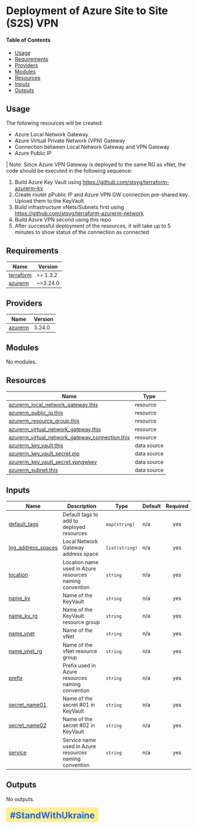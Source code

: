 # Deployment of Azure Site to Site (S2S) VPN

#### Table of Contents
  - [Usage](#usage)
  - [Requirements](#requirements)
  - [Providers](#providers)
  - [Modules](#modules)
  - [Resources](#resources)
  - [Inputs](#inputs)
  - [Outputs](#outputs)
## Usage

The following resources will be created:

- Azure Local Network Gateway
- Azure Virtual Private Network (VPN) Gateway
- Connection between Local Network Gateway and VPN Gateway
- Azure Public IP

| Note: Since Azure VPN Gateway is deployed to the same RG as vNet, the code should be executed in the following sequence:
1. Build Azure Key Vault using https://github.com/stsyg/terraform-azurerm-kv
2. Create router pPublic IP and Azure VPN GW connection pre-shared key. Upload them to the KeyVault
3. Build infrastructure vNets/Subnets first using https://github.com/stsyg/terraform-azurerm-network
4. Build Azure VPN second using this repo
5. After successful deployment of the resources, it will take up to 5 minutes to show status of the connection as connected
<!-- BEGINNING OF PRE-COMMIT-TERRAFORM DOCS HOOK -->
## Requirements

| Name | Version |
|------|---------|
| <a name="requirement_terraform"></a> [terraform](#requirement\_terraform) | >= 1.3.2 |
| <a name="requirement_azurerm"></a> [azurerm](#requirement\_azurerm) | ~>3.24.0 |

## Providers

| Name | Version |
|------|---------|
| <a name="provider_azurerm"></a> [azurerm](#provider\_azurerm) | 3.24.0 |

## Modules

No modules.

## Resources

| Name | Type |
|------|------|
| [azurerm_local_network_gateway.this](https://registry.terraform.io/providers/hashicorp/azurerm/latest/docs/resources/local_network_gateway) | resource |
| [azurerm_public_ip.this](https://registry.terraform.io/providers/hashicorp/azurerm/latest/docs/resources/public_ip) | resource |
| [azurerm_resource_group.this](https://registry.terraform.io/providers/hashicorp/azurerm/latest/docs/resources/resource_group) | resource |
| [azurerm_virtual_network_gateway.this](https://registry.terraform.io/providers/hashicorp/azurerm/latest/docs/resources/virtual_network_gateway) | resource |
| [azurerm_virtual_network_gateway_connection.this](https://registry.terraform.io/providers/hashicorp/azurerm/latest/docs/resources/virtual_network_gateway_connection) | resource |
| [azurerm_key_vault.this](https://registry.terraform.io/providers/hashicorp/azurerm/latest/docs/data-sources/key_vault) | data source |
| [azurerm_key_vault_secret.pip](https://registry.terraform.io/providers/hashicorp/azurerm/latest/docs/data-sources/key_vault_secret) | data source |
| [azurerm_key_vault_secret.vpngwkey](https://registry.terraform.io/providers/hashicorp/azurerm/latest/docs/data-sources/key_vault_secret) | data source |
| [azurerm_subnet.this](https://registry.terraform.io/providers/hashicorp/azurerm/latest/docs/data-sources/subnet) | data source |

## Inputs

| Name | Description | Type | Default | Required |
|------|-------------|------|---------|:--------:|
| <a name="input_default_tags"></a> [default\_tags](#input\_default\_tags) | Default tags to add to deployed resources | `map(string)` | n/a | yes |
| <a name="input_lng_address_spaces"></a> [lng\_address\_spaces](#input\_lng\_address\_spaces) | Local Network Gateway address space | `list(string)` | n/a | yes |
| <a name="input_location"></a> [location](#input\_location) | Location name used in Azure resources naming convention | `string` | n/a | yes |
| <a name="input_name_kv"></a> [name\_kv](#input\_name\_kv) | Name of the KeyVault | `string` | n/a | yes |
| <a name="input_name_kv_rg"></a> [name\_kv\_rg](#input\_name\_kv\_rg) | Name of the KeyVault resource group | `string` | n/a | yes |
| <a name="input_name_vnet"></a> [name\_vnet](#input\_name\_vnet) | Name of the vNet | `string` | n/a | yes |
| <a name="input_name_vnet_rg"></a> [name\_vnet\_rg](#input\_name\_vnet\_rg) | Name of the vNet resource group | `string` | n/a | yes |
| <a name="input_prefix"></a> [prefix](#input\_prefix) | Prefix used in Azure resources naming convention | `string` | n/a | yes |
| <a name="input_secret_name01"></a> [secret\_name01](#input\_secret\_name01) | Name of the secret #01 in KeyVault | `string` | n/a | yes |
| <a name="input_secret_name02"></a> [secret\_name02](#input\_secret\_name02) | Name of the secret #02 in KeyVault | `string` | n/a | yes |
| <a name="input_service"></a> [service](#input\_service) | Service name used in Azure resources naming convention | `string` | n/a | yes |

## Outputs

No outputs.
<!-- END OF PRE-COMMIT-TERRAFORM DOCS HOOK -->

[![StandWithUkraine](https://raw.githubusercontent.com/vshymanskyy/StandWithUkraine/main/badges/StandWithUkraine.svg)](https://github.com/vshymanskyy/StandWithUkraine/blob/main/docs/README.md)